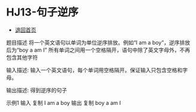 # HJ13-句子逆序

- [退回首页](../README.md)


题目描述
将一个英文语句以单词为单位逆序排放。例如“I am a boy”，逆序排放后为“boy a am I”
所有单词之间用一个空格隔开，语句中除了英文字母外，不再包含其他字符

输入描述:
输入一个英文语句，每个单词用空格隔开。保证输入只包含空格和字母。

输出描述:
得到逆序的句子

示例1
输入
复制
I am a boy
输出
复制
boy a am I
